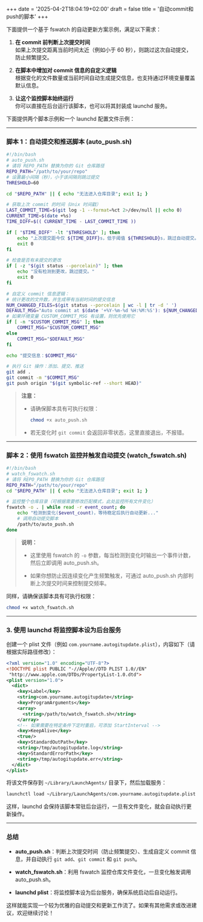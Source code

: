 +++
date = '2025-04-2T18:04:19+02:00'
draft = false
title = '自动commit和push的脚本'
+++

下面提供一个基于 fswatch 的自动更新方案示例，满足以下需求：

1. **在 commit 前判断上次提交时间**  
    如果上次提交距离当前时间太近（例如小于 60 秒），则跳过这次自动提交，防止频繁提交。
    
2. **在脚本中增加对 commit 信息的自定义逻辑**  
    根据变化的文件数量或当前时间自动生成提交信息，也支持通过环境变量覆盖默认信息。
    
3. **让这个监控脚本始终运行**  
    你可以直接在后台运行该脚本，也可以将其封装成 launchd 服务。
    

下面提供两个脚本示例和一个 launchd 配置文件示例：

---

### 脚本 1：自动提交和推送脚本 (auto_push.sh)

```bash
#!/bin/bash
# auto_push.sh
# 请将 REPO_PATH 替换为你的 Git 仓库路径
REPO_PATH="/path/to/your/repo"
# 设置最小间隔（秒），小于该间隔则跳过提交
THRESHOLD=60

cd "$REPO_PATH" || { echo "无法进入仓库目录"; exit 1; }

# 获取上次 commit 的时间（Unix 时间戳）
LAST_COMMIT_TIME=$(git log -1 --format=%ct 2>/dev/null || echo 0)
CURRENT_TIME=$(date +%s)
TIME_DIFF=$(( CURRENT_TIME - LAST_COMMIT_TIME ))

if [ "$TIME_DIFF" -lt "$THRESHOLD" ]; then
    echo "上次提交距今仅 ${TIME_DIFF}s，低于阈值 ${THRESHOLD}s，跳过自动提交。"
    exit 0
fi

# 检查是否有未提交的更改
if [ -z "$(git status --porcelain)" ]; then
    echo "没有检测到更改，跳过提交。"
    exit 0
fi

# 自定义 commit 信息逻辑：
# 统计更改的文件数，并生成带有当前时间的提交信息
NUM_CHANGED_FILES=$(git status --porcelain | wc -l | tr -d ' ')
DEFAULT_MSG="Auto commit at $(date '+%Y-%m-%d %H:%M:%S'): ${NUM_CHANGED_FILES} file(s) changed."
# 如果环境变量 CUSTOM_COMMIT_MSG 有设置，则优先使用它
if [ -n "$CUSTOM_COMMIT_MSG" ]; then
    COMMIT_MSG="$CUSTOM_COMMIT_MSG"
else
    COMMIT_MSG="$DEFAULT_MSG"
fi

echo "提交信息：$COMMIT_MSG"

# 执行 Git 操作：添加、提交、推送
git add .
git commit -m "$COMMIT_MSG"
git push origin "$(git symbolic-ref --short HEAD)"
```

> **注意：**
> 
> - 请确保脚本具有可执行权限：
>     
>     ```bash
>     chmod +x auto_push.sh
>     ```
>     
> - 若无变化时 `git commit` 会返回非零状态，这里直接退出，不报错。
>     

---

### 脚本 2：使用 fswatch 监控并触发自动提交 (watch_fswatch.sh)

```bash
#!/bin/bash
# watch_fswatch.sh
# 请将 REPO_PATH 替换为你的 Git 仓库路径
REPO_PATH="/path/to/your/repo"
cd "$REPO_PATH" || { echo "无法进入仓库目录"; exit 1; }

# 监控整个仓库目录（可根据需要修改匹配模式，此处监控所有文件变化）
fswatch -o . | while read -r event_count; do
    echo "检测到变化($event_count)，等待稳定后执行自动更新..."
    # 调用自动提交脚本
    /path/to/auto_push.sh
done
```

> **说明：**
> 
> - 这里使用 fswatch 的 `-o` 参数，每当检测到变化时输出一个事件计数，然后立即调用 auto_push.sh。
>     
> - 如果你想防止因连续变化产生频繁触发，可通过 auto_push.sh 内部判断上次提交时间来控制提交频率。
>     

同样，请确保该脚本具有可执行权限：

```bash
chmod +x watch_fswatch.sh
```

---

### 3. 使用 launchd 将监控脚本设为后台服务

创建一个 plist 文件（例如 `com.yourname.autogitupdate.plist`），内容如下（请根据实际路径修改）：

```xml
<?xml version="1.0" encoding="UTF-8"?>
<!DOCTYPE plist PUBLIC "-//Apple//DTD PLIST 1.0//EN"
 "http://www.apple.com/DTDs/PropertyList-1.0.dtd">
<plist version="1.0">
  <dict>
    <key>Label</key>
    <string>com.yourname.autogitupdate</string>
    <key>ProgramArguments</key>
    <array>
      <string>/path/to/watch_fswatch.sh</string>
    </array>
    <!-- 如果需要在特定条件下定时重启，可添加 StartInterval -->
    <key>KeepAlive</key>
    <true/>
    <key>StandardOutPath</key>
    <string>/tmp/autogitupdate.log</string>
    <key>StandardErrorPath</key>
    <string>/tmp/autogitupdate.err</string>
  </dict>
</plist>
```

将该文件保存到 `~/Library/LaunchAgents/` 目录下，然后加载服务：

```bash
launchctl load ~/Library/LaunchAgents/com.yourname.autogitupdate.plist
```

这样，launchd 会保持该脚本常驻后台运行，一旦有文件变化，就会自动执行更新操作。

---

### 总结

- **auto_push.sh**：判断上次提交时间（防止频繁提交）、生成自定义 commit 信息，并自动执行 `git add`、`git commit` 和 `git push`。
    
- **watch_fswatch.sh**：利用 fswatch 监控仓库文件变化，一旦变化触发调用 auto_push.sh。
    
- **launchd plist**：将监控脚本设为后台服务，确保系统启动后自动运行。
    

这样就能实现一个较为优雅的自动提交和更新工作流了。如果有其他需求或改进建议，欢迎继续讨论！